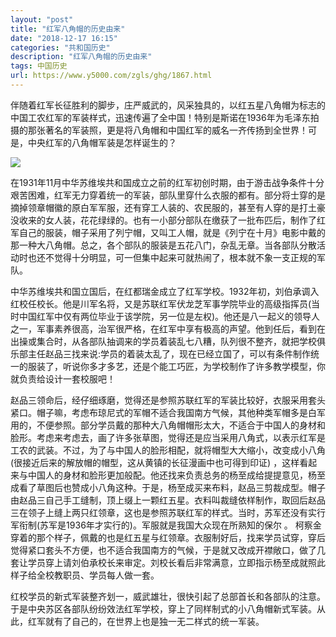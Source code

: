 ```yaml
---
layout: "post"
title: "红军八角帽的历史由来"
date: "2018-12-17 16:15"
categories: "共和国历史"
description: "红军八角帽的历史由来"
tags: 中国历史
url: https://www.y5000.com/zgls/ghg/1867.html
---
```






伴随着红军长征胜利的脚步，庄严威武的，风采独具的，以红五星八角帽为标志的中国工农红军的军装样式，迅速传遍了全中国！特别是斯诺在1936年为毛泽东拍摄的那张著名的军装照，更是将八角帽和中国红军的威名一齐传扬到全世界！可是，中央红军的八角帽军装是怎样诞生的？

![](https://img.y5000.com/uploads/allimg/131122/2-13112215441Q30.jpg)

在1931年11月中华苏维埃共和国成立之前的红军初创时期，由于游击战争条件十分艰苦困难，红军无力穿着统一的军装，部队里穿什么衣服的都有。部分将士穿的是摘掉领章帽徽的原白军军服，还有穿工人装的、农民服的，甚至有人穿的是打土豪没收来的女人装，花花绿绿的。也有一小部分部队在缴获了一批布匹后，制作了红军自己的服装，帽子采用了列宁帽，又叫工人帽，就是《列宁在十月》电影中戴的那一种大八角帽。总之，各个部队的服装是五花八门，杂乱无章。当各部队分散活动时也还不觉得十分明显，可一但集中起来可就热闹了，根本就不象一支正规的军队。

中华苏维埃共和国立国后，在红都瑞金成立了红军学校。1932年初，刘伯承调入红校任校长。他是川军名将，又是苏联红军伏龙芝军事学院毕业的高级指挥员(当时中国红军中仅有两位毕业于该学院，另一位是左权)。他还是八一起义的领导人之一，军事素养很高，治军很严格，在红军中享有极高的声望。他到任后，看到在出操或集合时，从各部队抽调来的学员着装乱七八糟，队列很不整齐，就把学校俱乐部主任赵品三找来说:学员的着装太乱了，现在已经立国了，可以有条件制作统一的服装了，听说你多才多艺，还是个能工巧匠，为学校制作了许多教学模型，你就负责给设计一套校服吧！

赵品三领命后，经仔细琢磨，觉得还是参照苏联红军的军装比较好，衣服采用套头紧口。帽子嘛，考虑布琼尼式的军帽不适合我国南方气候，其他种类军帽多是白军用的，不便参照。部分学员戴的那种大八角帽帽形太大，不适合于中国人的身材和脸形。考虑来考虑去，画了许多张草图，觉得还是应当采用八角式，以表示红军是工农的武装。不过，为了与中国人的脸形相配，就将帽型大大缩小，改变成小八角(很接近后来的解放帽的帽型，这从黄镇的长征漫画中也可得到印证)
，这样看起来与中国人的身材和脸形更加般配。他还找来负责总务的杨至成给提提意见，杨至成看了草图后也赞成小八角这种。于是，杨至成买来布料，赵品三剪裁成型。帽子由赵品三自己手工缝制，顶上缀上一颗红五星。衣料叫裁缝依样制作，取回后赵品三在领子上缝上两只红领章，这也是参照苏联红军的样式。当时，苏军还没有实行军衔制(苏军是1936年才实行的)。军服就是我国大众现在所熟知的保尔
。
柯察金穿着的那个样子，佩戴的也是红五星与红领章。衣服制好后，找来学员试穿，穿后觉得紧口套头不方便，也不适合我国南方的气候，于是就又改成开襟敞口，做了几套让学员穿上请刘伯承校长来审定。刘校长看后非常满意，立即指示杨至成就照此样子给全校教职员、学员每人做一套。

红校学员的新式军装整齐划一，威武雄壮，很快引起了总部首长和各部队的注意。于是中央苏区各部队纷纷效法红军学校，穿上了同样制式的小八角帽新式军装。从此，红军就有了自己的，在世界上也是独一无二样式的统一军装。
